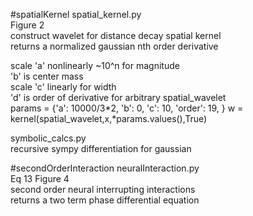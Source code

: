 #spatialKernel
spatial_kernel.py<br>
Figure 2<br>
construct wavelet for distance decay spatial kernel<br>
returns a normalized gaussian nth order derivative<br>


scale 'a' nonlinearly ~10^n for magnitude<br>
'b' is center mass<br>
scale 'c' linearly for width<br>
'd' is order of derivative for arbitrary spatial_wavelet <br>
  params = {'a': 10000/3*2,
            'b': 0,
            'c': 10,
            'order': 19,
            }
  w = kernel(spatial_wavelet,x,*params.values(),True)

symbolic_calcs.py<br>
recursive sympy differentiation for gaussian<br>

#secondOrderInteraction
neuralInteraction.py<br>
Eq 13 Figure 4<br>
second order neural interrupting interactions<br>
returns a two term phase differential equation<br>
